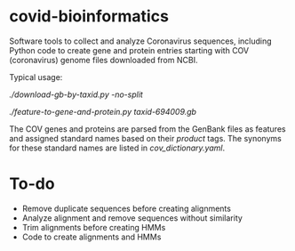 # covid-bioinformatics
Software tools to collect and analyze Coronavirus sequences, including Python code to create gene and protein entries 
starting with COV (coronavirus) genome files downloaded from NCBI.

Typical usage:

*./download-gb-by-taxid.py -no-split*

*./feature-to-gene-and-protein.py taxid-694009.gb*

The COV genes and proteins are parsed from the GenBank files as features and assigned standard names based on their 
*product* tags. The synonyms for these standard names are listed in *cov_dictionary.yaml*.


# To-do
* Remove duplicate sequences before creating alignments
* Analyze alignment and remove sequences without similarity
* Trim alignments before creating HMMs
* Code to create alignments and HMMs
